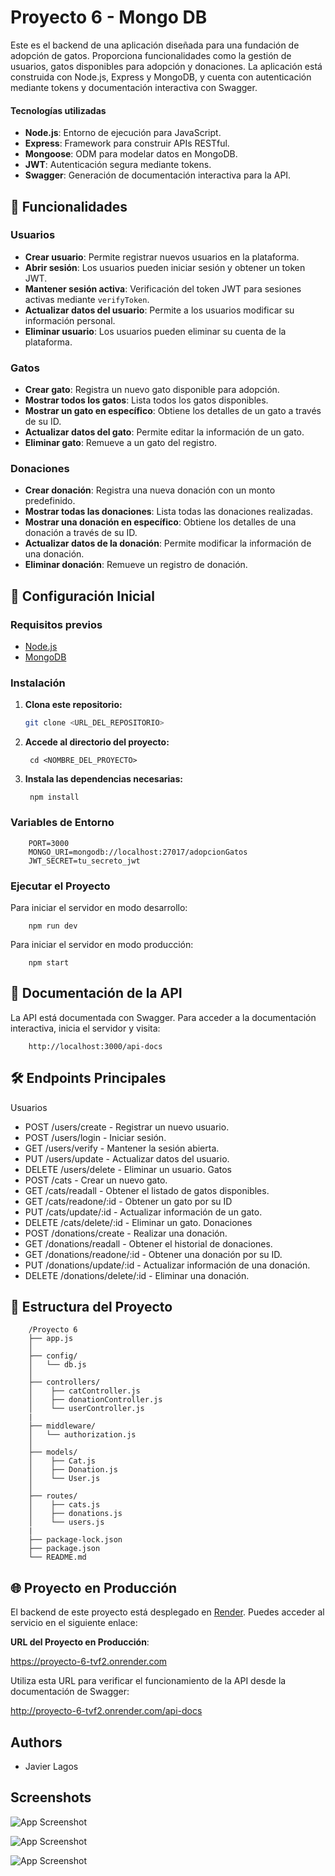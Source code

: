
# Proyecto 6 - Mongo DB

Este es el backend de una aplicación diseñada para una fundación de adopción de gatos. Proporciona funcionalidades como la gestión de usuarios, gatos disponibles para adopción y donaciones. La aplicación está construida con Node.js, Express y MongoDB, y cuenta con autenticación mediante tokens y documentación interactiva con Swagger.

#### Tecnologías utilizadas
- **Node.js**: Entorno de ejecución para JavaScript.
- **Express**: Framework para construir APIs RESTful.
- **Mongoose**: ODM para modelar datos en MongoDB.
- **JWT**: Autenticación segura mediante tokens.
- **Swagger**: Generación de documentación interactiva para la API.

## 🌟 Funcionalidades

### Usuarios
- **Crear usuario**: Permite registrar nuevos usuarios en la plataforma.
- **Abrir sesión**: Los usuarios pueden iniciar sesión y obtener un token JWT.
- **Mantener sesión activa**: Verificación del token JWT para sesiones activas mediante `verifyToken`.
- **Actualizar datos del usuario**: Permite a los usuarios modificar su información personal.
- **Eliminar usuario**: Los usuarios pueden eliminar su cuenta de la plataforma.

### Gatos
- **Crear gato**: Registra un nuevo gato disponible para adopción.
- **Mostrar todos los gatos**: Lista todos los gatos disponibles.
- **Mostrar un gato en específico**: Obtiene los detalles de un gato a través de su ID.
- **Actualizar datos del gato**: Permite editar la información de un gato.
- **Eliminar gato**: Remueve a un gato del registro.

### Donaciones
- **Crear donación**: Registra una nueva donación con un monto predefinido.
- **Mostrar todas las donaciones**: Lista todas las donaciones realizadas.
- **Mostrar una donación en específico**: Obtiene los detalles de una donación a través de su ID.
- **Actualizar datos de la donación**: Permite modificar la información de una donación.
- **Eliminar donación**: Remueve un registro de donación.

## 🔧 Configuración Inicial

### Requisitos previos
- [Node.js](https://nodejs.org/)
- [MongoDB](https://www.mongodb.com/)

### Instalación
1. **Clona este repositorio:**
   ```bash
   git clone <URL_DEL_REPOSITORIO>

2. **Accede al directorio del proyecto:**

        cd <NOMBRE_DEL_PROYECTO>
3. **Instala las dependencias necesarias:**

        npm install

### Variables de Entorno

        PORT=3000
        MONGO_URI=mongodb://localhost:27017/adopcionGatos
        JWT_SECRET=tu_secreto_jwt

### Ejecutar el Proyecto
Para iniciar el servidor en modo desarrollo:

        npm run dev

Para iniciar el servidor en modo producción:

        npm start

## 📖 Documentación de la API
La API está documentada con Swagger. Para acceder a la documentación interactiva, inicia el servidor y visita:

        http://localhost:3000/api-docs

## 🛠️ Endpoints Principales

Usuarios
- POST /users/create - Registrar un nuevo usuario.
- POST /users/login - Iniciar sesión.
- GET /users/verify - Mantener la sesión abierta.
- PUT /users/update - Actualizar datos del usuario.
- DELETE /users/delete - Eliminar un usuario.
Gatos
- POST /cats - Crear un nuevo gato.
- GET /cats/readall - Obtener el listado de gatos disponibles.
- GET /cats/readone/:id - Obtener un gato por su ID 
- PUT /cats/update/:id - Actualizar información de un gato.
- DELETE /cats/delete/:id - Eliminar un gato.
Donaciones
- POST /donations/create - Realizar una donación.
- GET /donations/readall - Obtener el historial de donaciones.
- GET /donations/readone/:id - Obtener una donación por su ID.
- PUT /donations/update/:id - Actualizar información de una donación.
- DELETE /donations/delete/:id - Eliminar una donación.


## 📂 Estructura del Proyecto

        /Proyecto 6
        ├── app.js                        
        │
        ├── config/
        │   └── db.js
        │
        ├── controllers/               
        │    ├── catController.js 
        │    ├── donationController.js    
        │    └── userController.js  
        |          
        ├── middleware/
        │   └── authorization.js
        │
        ├── models/               
        │    ├── Cat.js 
        │    ├── Donation.js    
        │    └── User.js 
        │
        ├── routes/               
        │    ├── cats.js 
        │    ├── donations.js    
        │    └── users.js 
        |
        ├── package-lock.json
        ├── package.json
        └── README.md                 

## 🌐 Proyecto en Producción

El backend de este proyecto está desplegado en [Render](https://render.com). Puedes acceder al servicio en el siguiente enlace:

**URL del Proyecto en Producción**:  

https://proyecto-6-tvf2.onrender.com

Utiliza esta URL para verificar el funcionamiento de la API desde la documentación de Swagger:

http://proyecto-6-tvf2.onrender.com/api-docs
## Authors

- Javier Lagos

## Screenshots

![App Screenshot](https://res.cloudinary.com/de2p3kdgv/image/upload/v1732579667/swagger-proy6_nn9dse.png)

![App Screenshot](https://res.cloudinary.com/de2p3kdgv/image/upload/v1732579683/swagger-proy6-3_ytrfj2.png)

![App Screenshot](https://res.cloudinary.com/de2p3kdgv/image/upload/v1732579676/swagger-proy6-2_cukrpu.png)
